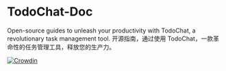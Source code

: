 # TodoChat-Doc
Open-source guides to unleash your productivity with TodoChat, a revolutionary task management tool. 开源指南，通过使用 TodoChat，一款革命性的任务管理工具，释放您的生产力。

[![Crowdin](https://badges.crowdin.net/todochat-doc/localized.svg)](https://crowdin.com/project/todochat-doc)


